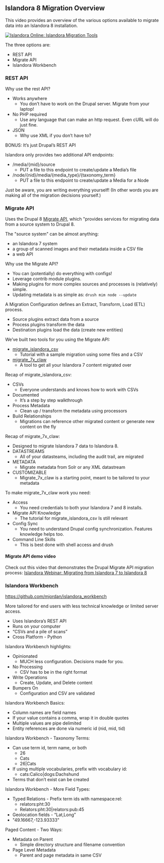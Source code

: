 ## Islandora 8 Migration Overview

This video provides an overview of the various options available to migrate data into an Islandora 8 installation.

[![Islandora Online: Islandora Migration Tools](https://img.youtube.com/vi/95Bnix-z1zY/0.jpg)](https://www.youtube.com/watch?v=95Bnix-z1zY)

The three options are:
- REST API
- Migrate API
- Islandora Workbench

### REST API

Why use the rest API?
- Works anywhere
  - You don’t have to work on the Drupal server. Migrate from your laptop!
- No PHP required
  - Use any language that can make an http request. Even cURL will do just fine.
- JSON
  - Why use XML if you don’t have to?

BONUS: It’s just Drupal’s REST API

Islandora only provides two additional API endpoints:

- /media/{mid}/source
  - PUT a file to this endpoint to create/update a Media’s file
- /node/{nid}/media/{media_type}/{taxonomy_term}
  - PUT a file to this endpoint to create/update a Media for a Node

Just be aware, you are writing everything yourself! (In other words you are making all of the migration decisions yourself.)

### Migrate API

Uses the Drupal 8 [Migrate API](https://www.drupal.org/docs/8/api/migrate-api/migrate-api-overview), which "provides services for migrating data from a source system to Drupal 8.

The "source system" can be almost anything:
- an Islandora 7 system
- a group of scanned images and their metadata inside a CSV file
- a web API

Why use the Migrate API?

- You can (potentially) do everything with configs!
- Leverage contrib module plugins.
- Making plugins for more complex sources and  processes is (relatively) simple.
- Updating metadata is as simple as:
`drush mim node --update`

A Migration Configuration defines an Extract, Transform, Load (ETL) process.

- Source plugins extract data from a source
- Process plugins transform the data
- Destination plugins load the data (create new entities)

We’ve built two tools for you using the Migrate API:

- [migrate_islandora_csv](https://github.com/Islandora/migrate_islandora_csv)
  - Tutorial with a sample migration using some files and a CSV
- [migrate_7x_claw](https://github.com/Islandora-Devops/migrate_7x_claw)
  - A tool to get all your Islandora 7 content migrated over

Recap of migrate_islandora_csv:
- CSVs
  - Everyone understands and knows how to work with CSVs
- Documented
  - It’s a step by step walkthrough
- Process Metadata
  - Clean up / transform the metadata using processors
- Build Relationships
  - Migrations can reference other migrated content or generate new content on the fly

Recap of migrate_7x_claw:

- Designed to migrate Islandora 7 data to Islandora 8.
- DATASTREAMS
  - All of your datasteams, including the audit trail, are migrated
- METADATA
  - Migrate metadata from Solr or any XML datastream
- CUSTOMIZABLE
  - Migrate_7x_claw is a starting point, meant to be tailored to your metadata

To make migrate_7x_claw work you need:

- Access
  - You need credentials to both your Islandora 7 and 8 installs.
- Migrate API Knowledge
  - The tutorial for migrate_islandora_csv
Is still relevant
- Config Sync
  - You need to understand Drupal config synchronization.  Features knowledge helps too.
- Command Line Skills
  - This is best done with shell access and drush

#### Migrate API demo video

Check out this video that demonstrates the Drupal Migrate API migration process: [Islandora Webinar: Migrating from Islandora 7 to Islandora 8](migrate-7x.md)

### Islandora Workbench

https://github.com/mjordan/islandora_workbench

More tailored for end users with less technical knowledge or limited server access.

- Uses Islandora’s REST API
- Runs on your computer
- “CSVs and a pile of scans”
- Cross Platform - Python

Islandora Workbench highlights:

- Opinionated
  - MUCH less configuration. Decisions made for you.
- No Processing
  - CSV has to be in the right format
- Write Operations
  - Create, Update, and Delete content
- Bumpers On
  - Configuration and CSV are validated

Islandora Workbench Basics:

- Column names are field names
- If your value contains a comma, wrap it in double quotes
- Multiple values are pipe delimited
- Entity references are done via numeric id (nid, mid, tid)

Islandora Workbench - Taxonomy Terms:

- Can use term id, term name, or both
  - 26
  - Cats
  - 26|Cats
- If using multiple vocabularies, prefix with vocabulary id:
  - cats:Calico|dogs:Dachshund
- Terms that don’t exist can be created

Islandora Workbench - More Field Types:

- Typed Relations - Prefix term ids with namespace:rel:
  - relators:pht:30
  - Relators:pht:30|relators:pub:45
-  Geolocation fields - “Lat,Long”
  - "49.16667,-123.93333"

Paged Content - Two Ways:

- Metadata on Parent
  - Simple directory structure and filename convention
- Page Level Metadata
  - Parent and page metadata in same CSV
